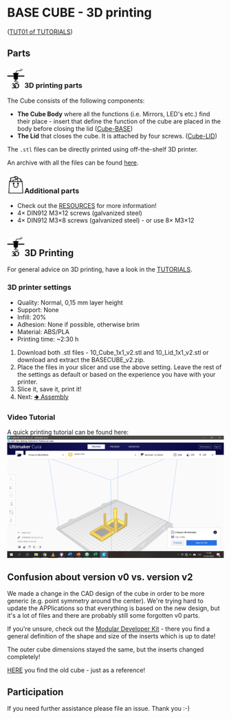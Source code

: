 # BASE CUBE - 3D printing
([TUT01 of TUTORIALS](../../../TUTORIALS))

## Parts

### <img src="./IMAGES/P.png" width=40>3D printing parts
The Cube consists of the following components:

* **The Cube Body** where all the functions (i.e. Mirrors, LED's etc.) find their place - insert that define the function of the cube are placed in the body before closing the lid ([Cube-BASE](10_Cube_1x1_v2.stl))
* **The Lid** that closes the cube. It is attached by four screws.  ([Cube-LID](10_Lid_1x1_v2.stl))

The `.stl` files can be directly printed using off-the-shelf 3D printer.

An archive with all the files can be found [here](BASECUBE_v2.zip).

### <img src="./IMAGES/B.png" width=40>Additional parts
* Check out the [RESOURCES](../../../TUTORIALS/RESOURCES) for more information!
* 4× DIN912 M3×12 screws (galvanized steel)
* 4× DIN912 M3×8 screws (galvanized steel) - or use 8× M3×12

## <img src="./IMAGES/P.png" width=40>3D Printing

For general advice on 3D printing, have a look in the [TUTORIALS](../../../TUTORIALS#3d-printing).

### 3D printer settings

* Quality: Normal, 0,15 mm layer height
* Support: None
* Infill: 20%
* Adhesion: None if possible, otherwise brim
* Material: ABS/PLA
* Printing time: ~2:30 h

1. Download both .stl files - 10_Cube_1x1_v2.stl and 10_Lid_1x1_v2.stl or download and extract the BASECUBE_v2.zip.
1. Place the files in your slicer and use the above setting. Leave the rest of the settings as default or based on the experience you have with your printer.
1. Slice it, save it, print it!
1. Next: [🢂 Assembly](../#assembly-video-tutorial)

### Video Tutorial
A quick printing tutorial can be found here:
[![UC2 YouSeeToo - How to print the base-cube?](./IMAGES/CURA_1.png)](https://www.youtube.com/watch?v=JswW8BexnC4&feature=youtu.be)

## Confusion about version v0 vs. version v2

We made a change in the CAD design of the cube in order to be more generic (e.g. point symmetry around the center). We're trying hard to update the APPlications so that everything is based on the new design, but it's a lot of files and there are probably still some forgotten v0 parts.

If you're unsure, check out the [Modular Developer Kit](../MDK) - there you find a general definition of the shape and size of the inserts which is up to date!

The outer cube dimensions stayed the same, but the inserts changed completely!

[HERE](./V0) you find the old cube - just as a reference!

## Participation
If you need further assistance please file an issue. Thank you :-)
